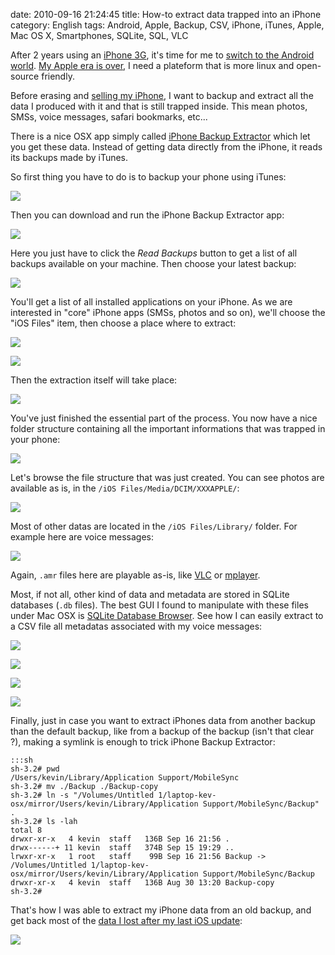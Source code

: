 date: 2010-09-16 21:24:45
title: How-to extract data trapped into an iPhone
category: English
tags: Android, Apple, Backup, CSV, iPhone, iTunes, Apple, Mac OS X, Smartphones, SQLite, SQL, VLC

After 2 years using an [iPhone 3G](http://www.amazon.com/dp/B001AXA056/?tag=kevideld-20), it's time for me to [switch to the Android world](http://twitter.com/kdeldycke/status/24219289221). [My Apple era is over](http://twitter.com/kdeldycke/status/22007247873), I need a plateform that is more linux and open-source friendly.



Before erasing and [selling my iPhone](http://twitter.com/kdeldycke/status/24687160120), I want to backup and extract all the data I produced with it and that is still trapped inside. This mean photos, SMSs, voice messages, safari bookmarks, etc...

There is a nice OSX app simply called [iPhone Backup Extractor](http://supercrazyawesome.com) which let you get these data. Instead of getting data directly from the iPhone, it reads its backups made by iTunes.

So first thing you have to do is to backup your phone using iTunes:

![](/uploads/2010/iphone-itunes-sync.png)

Then you can download and run the iPhone Backup Extractor app:

![](/uploads/2010/iphone-backup-extrator.png)

Here you just have to click the _Read Backups_ button to get a list of all backups available on your machine. Then choose your latest backup:

![](/uploads/2010/list-of-iphone-backups.png)

You'll get a list of all installed applications on your iPhone. As we are interested in "core" iPhone apps (SMSs, photos and so on), we'll choose the "iOS Files" item, then choose a place where to extract:

![](/uploads/2010/iphone-backup-content.png)

![](/uploads/2010/iphone-backup-extraction-destination.png)

Then the extraction itself will take place:

![](/uploads/2010/iphone-backup-extraction.png)

You've just finished the essential part of the process. You now have a nice folder structure containing all the important informations that was trapped in your phone:

![](/uploads/2010/iphone-backup-extraction-content.png)

Let's browse the file structure that was just created. You can see photos are available as is, in the `/iOS Files/Media/DCIM/XXXAPPLE/`:

![](/uploads/2010/iphone-photo-location.png)

Most of other datas are located in the `/iOS Files/Library/` folder. For example here are voice messages:

![](/uploads/2010/iphone-voicemessages-location.png)

Again, `.amr` files here are playable as-is, like [VLC](http://www.videolan.org/vlc/) or [mplayer](http://www.mplayerhq.hu).

Most, if not all, other kind of data and metadata are stored in SQLite databases (`.db` files). The best GUI I found to manipulate with these files under Mac OSX is [SQLite Database Browser](http://sourceforge.net/projects/sqlitebrowser/). See how I can easily extract to a CSV file all metadatas associated with my voice messages:

![](/uploads/2010/sqlite-database-browser-opening.png)

![](/uploads/2010/iphone-voicemail-database-tables.png)

![](/uploads/2010/iphone-voicemail-table-content.png)

![](/uploads/2010/sqlite-csv-table-export.png)

Finally, just in case you want to extract iPhones data from another backup than the default backup, like from a backup of the backup (isn't that clear ?), making a symlink is enough to trick iPhone Backup Extractor:

    :::sh
    sh-3.2# pwd
    /Users/kevin/Library/Application Support/MobileSync
    sh-3.2# mv ./Backup ./Backup-copy
    sh-3.2# ln -s "/Volumes/Untitled 1/laptop-kev-osx/mirror/Users/kevin/Library/Application Support/MobileSync/Backup" .
    sh-3.2# ls -lah
    total 8
    drwxr-xr-x   4 kevin  staff   136B Sep 16 21:56 .
    drwx------+ 11 kevin  staff   374B Sep 15 19:29 ..
    lrwxr-xr-x   1 root   staff    99B Sep 16 21:56 Backup -> /Volumes/Untitled 1/laptop-kev-osx/mirror/Users/kevin/Library/Application Support/MobileSync/Backup
    drwxr-xr-x   4 kevin  staff   136B Aug 30 13:20 Backup-copy
    sh-3.2#

That's how I was able to extract my iPhone data from an old backup, and get back most of the [data I lost after my last iOS update](http://twitter.com/kdeldycke/status/22516008513):

![](/uploads/2010/iphone-backup-extractor-from-old-backup.png)

